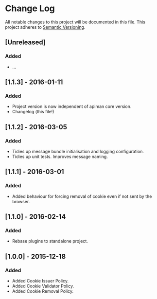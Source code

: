 # Change Log

All notable changes to this project will be documented in this file.
This project adheres to [Semantic Versioning](http://semver.org/).

## [Unreleased]
### Added
- ...

## [1.1.3] - 2016-01-11
### Added
- Project version is now independent of apiman core version.
- Changelog (this file!)

## [1.1.2] - 2016-03-05
### Added
- Tidies up message bundle initialisation and logging configuration.
- Tidies up unit tests. Improves message naming.

## [1.1.1] - 2016-03-01
### Added
- Added behaviour for forcing removal of cookie even if not sent by the browser.

## [1.1.0] - 2016-02-14
### Added
- Rebase plugins to standalone project.

## [1.0.0] - 2015-12-18
### Added
- Added Cookie Issuer Policy.
- Added Cookie Validator Policy.
- Added Cookie Removal Policy.
